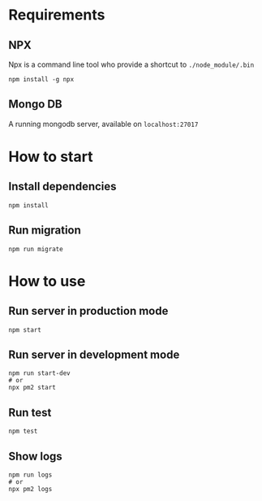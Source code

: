 # Requirements
## NPX
Npx is a command line tool who provide a shortcut to `./node_module/.bin`
```shell
npm install -g npx
```

## Mongo DB
A running mongodb server, available on `localhost:27017`

# How to start
## Install dependencies
```shell
npm install
```

## Run migration
```shell
npm run migrate
```

# How to use
## Run server in production mode
```shell
npm start
```

## Run server in development mode
```shell
npm run start-dev
# or
npx pm2 start
```

## Run test
```shell
npm test
```

## Show logs
```shell
npm run logs
# or
npx pm2 logs
```
